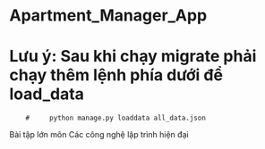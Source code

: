 # Apartment_Manager_App
#     Lưu ý: Sau khi chạy migrate phải chạy thêm lệnh phía dưới để load_data
        #     python manage.py loaddata all_data.json
Bài tập lớn môn Các công nghệ lập trình hiện đại
